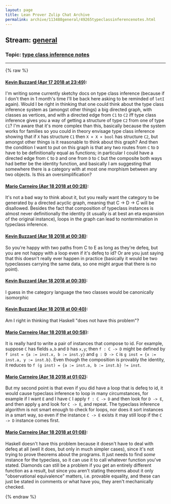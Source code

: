 ```yaml
---
layout: page
title: Lean Prover Zulip Chat Archive 
permalink: archive/113488general/49265typeclassinferencenotes.html
---
```


## Stream: [general](index.html)
### Topic: [type class inference notes](49265typeclassinferencenotes.html)

---


{% raw %}
#### [ Kevin Buzzard (Apr 17 2018 at 23:49)](https://leanprover.zulipchat.com/#narrow/stream/113488-general/topic/type%20class%20inference%20notes/near/125217163):
<p>I'm writing some currently sketchy docs on type class inference (because if I don't then in 1 month's time I'll be back here asking to be reminded of <code>letI</code> again). Would I be right in thinking that one could think about the type class inference system as (amongst other things) a big directed graph, with classes as vertices, and with a directed edge from <code>C1</code> to <code>C2</code> iff type class inference gives you a way of getting a structure of type <code>C2</code> from one of type <code>C1</code>? I'm aware that it's more complex than this, basically because the system works for families so you could in theory envisage type class inference showing that if <code>X</code> has structure  <code>C1</code> then <code>X × X × bool</code> has structure <code>C2</code>, but amongst other things is it reasonable to think about this graph? And then the condition I want to put on this graph is that any two routes from <code>C</code> to <code>D</code> have to be definitionally equal as functions; in particular I could have a directed edge from <code>C</code> to <code>D</code> and one from <code>D</code> to <code>C</code> but the composite both ways had better be the identity function, and basically I am suggesting that somewhere there is a category with at most one morphism between any two objects. Is this an oversimplification?</p>

#### [ Mario Carneiro (Apr 18 2018 at 00:28)](https://leanprover.zulipchat.com/#narrow/stream/113488-general/topic/type%20class%20inference%20notes/near/125218934):
<p>It's not a bad way to think about it, but you really want the category to be generated by a directed acyclic graph, meaning that C -&gt; D -&gt; C will be disallowed. Besides the fact that composition of typeclass instances is almost never definitionally the identity (it usually is at best an eta expansion of the original instance), loops in the graph can lead to nontermination in typeclass inference.</p>

#### [ Kevin Buzzard (Apr 18 2018 at 00:38)](https://leanprover.zulipchat.com/#narrow/stream/113488-general/topic/type%20class%20inference%20notes/near/125219475):
<p>So you're happy with two paths from C to E as long as they're defeq, but you are not happy with a loop even if it's defeq to id? Or are you just saying that this doesn't really ever happen in practice (basically it would be two typeclasses carrying the same data, so one might argue that there is no point).</p>

#### [ Kevin Buzzard (Apr 18 2018 at 00:39)](https://leanprover.zulipchat.com/#narrow/stream/113488-general/topic/type%20class%20inference%20notes/near/125219507):
<p>I guess in the category language the two classes would be canonically isomorphic</p>

#### [ Kevin Buzzard (Apr 18 2018 at 00:40)](https://leanprover.zulipchat.com/#narrow/stream/113488-general/topic/type%20class%20inference%20notes/near/125219523):
<p>Am I right in thinking that Haskell "does not have this problem"?</p>

#### [ Mario Carneiro (Apr 18 2018 at 00:58)](https://leanprover.zulipchat.com/#narrow/stream/113488-general/topic/type%20class%20inference%20notes/near/125220607):
<p>It is really hard to write a pair of instances that compose to id. For example, suppose <code>C</code> has fields <code>a,b</code> and <code>D</code> has <code>x,y</code>; then <code>f : C -&gt; D</code> might be defined by <code>f inst = {a := inst.x, b := inst.y}</code> and <code>g : D -&gt; C</code> is <code>g inst = {x := inst.a, y := inst.b}</code>. Even though the composition is provably the identity, it reduces to <code>f (g inst) = {a := inst.a, b := inst.b} != inst</code>.</p>

#### [ Mario Carneiro (Apr 18 2018 at 01:02)](https://leanprover.zulipchat.com/#narrow/stream/113488-general/topic/type%20class%20inference%20notes/near/125221718):
<p>But my second point is that even if you did have a loop that is defeq to id, it would cause typeclass inference to loop in many circumstances, for example if I want <code>E</code> and I have <code>C</code> I apply <code>f : C -&gt; D</code> and then look for <code>D -&gt; E</code>, and then apply <code>g</code> and look for <code>C -&gt; E</code>, and repeat. The typeclass inference algorithm is not smart enough to check for loops, nor does it sort instances in a smart way, so even if the instance <code>C -&gt; E</code> exists it may still loop if the <code>C -&gt; D</code> instance comes first.</p>

#### [ Mario Carneiro (Apr 18 2018 at 01:08)](https://leanprover.zulipchat.com/#narrow/stream/113488-general/topic/type%20class%20inference%20notes/near/125221950):
<p>Haskell doesn't have this problem because it doesn't have to deal with defeq at all (well it does, but only in much simpler cases), since it's not trying to prove theorems about the programs. It just needs to find <em>some</em> instance for the typeclass, so it can use it to call whatever function you've stated. Diamonds can still be a problem if you get an entirely different function as a result, but since you aren't stating theorems about it only "observational equivalence" matters, i.e. provable equality, and these can just be stated in comments or what have you, they aren't mechanically checked.</p>


{% endraw %}
